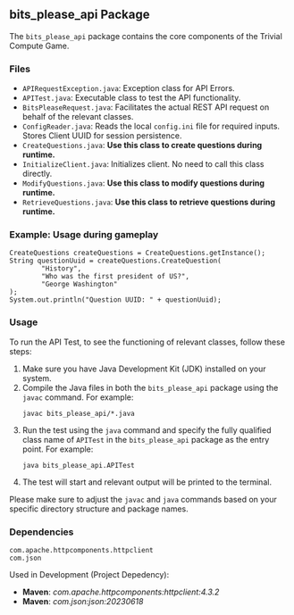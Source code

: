 ## bits_please_api Package

The `bits_please_api` package contains the core components of the Trivial Compute Game.

### Files

- `APIRequestException.java`: Exception class for API Errors. 
- `APITest.java`: Executable class to test the API functionality. 
- `BitsPleaseRequest.java`: Facilitates the actual REST API request on behalf of the relevant classes.
- `ConfigReader.java`: Reads the local `config.ini` file for required inputs. Stores Client UUID for session persistence. 
- `CreateQuestions.java`: **Use this class to create questions during runtime.** 
- `InitializeClient.java`: Initializes client. No need to call this class directly. 
- `ModifyQuestions.java`: **Use this class to modify questions during runtime.**
- `RetrieveQuestions.java`: **Use this class to retrieve questions during runtime.**

### Example: Usage during gameplay
```
CreateQuestions createQuestions = CreateQuestions.getInstance();
String questionUuid = createQuestions.CreateQuestion(
        "History", 
        "Who was the first president of US?", 
        "George Washington"
);
System.out.println("Question UUID: " + questionUuid);
```

### Usage

To run the API Test, to see the functioning of relevant classes, follow these steps:

1. Make sure you have Java Development Kit (JDK) installed on your system.
2. Compile the Java files in both the `bits_please_api` package using the `javac` command. For example:
   ```
   javac bits_please_api/*.java
   ```
3. Run the test using the `java` command and specify the fully qualified class name of `APITest` in the `bits_please_api` package as the entry point. For example:
   ```
   java bits_please_api.APITest
   ```
4. The test will start and relevant output will be printed to the terminal.

Please make sure to adjust the `javac` and `java` commands based on your specific directory structure and package names.

### Dependencies
```
com.apache.httpcomponents.httpclient
com.json
```
Used in Development (Project Depedency):
- **Maven**: _com.apache.httpcomponents:httpclient:4.3.2_
- **Maven**: _com.json:json:20230618_